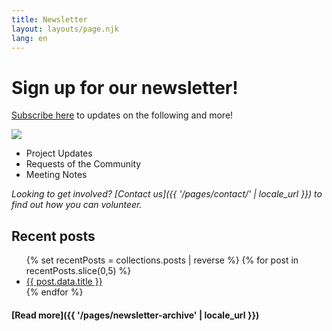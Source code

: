 ```yaml
---
title: Newsletter
layout: layouts/page.njk
lang: en
---
```


# Sign up for our newsletter!

[Subscribe here](https://buttondown.com/gwchildshsa#subscribe-form) to updates on the following and more!

<span class="image right">![](/assets/images/IMG_7072.jpeg)</span>

- Project Updates
- Requests of the Community
- Meeting Notes

*Looking to get involved? [Contact us]({{ '/pages/contact/' | locale_url }}) to find out how you can volunteer.*

## Recent posts

<ul>
    {% set recentPosts = collections.posts | reverse %}
    {% for post in recentPosts.slice(0,5) %}
        <li><a href="{{ post.url }}">{{ post.data.title }}</a></li>
    {% endfor %}
</ul>

#### [Read more]({{ '/pages/newsletter-archive' | locale_url }})
